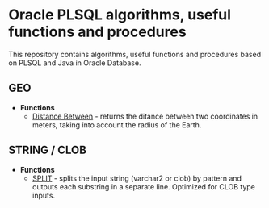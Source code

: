 # Oracle PLSQL algorithms, useful functions and procedures

This repository contains algorithms, useful functions and procedures 
based on PLSQL and Java in Oracle Database.

## GEO

* **Functions**
  * [Distance Between](geo/distance_between.ddl) - returns the ditance between two coordinates in meters, taking into account the radius of the Earth.


## STRING / CLOB

* **Functions**
  * [SPLIT](string/split.ddl) - splits the input string (varchar2 or clob) by pattern and outputs each substring in a separate line. Optimized for CLOB type inputs.